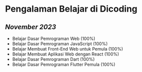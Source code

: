Pengalaman Belajar di Dicoding
==
*November 2023*
--
- Belajar Dasar Pemrograman Web (100%)
- Belajar Dasar Pemrograman JavaScript (100%)
- Belajar Membuat Front-End Web untuk Pemula (100%)
- Belajar Membuat Aplikasi Web dengan React (100%)
- Belajar Dasar Pemrograman Dart (100%)
- Belajar Dasar Pemrograman Flutter Pemula (100%)
